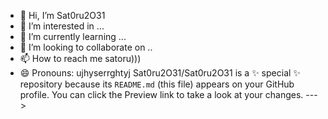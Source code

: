 - 👋 Hi, I’m Sat0ru2O31
- 👀 I’m interested in ...
- 🌱 I’m currently learning ...
- 💞️ I’m looking to collaborate on ..
- 📫 How to reach me satoru)))
- 😄 Pronouns: ujhyserrghtyj
Sat0ru2O31/Sat0ru2O31 is a ✨ special ✨ repository because its `README.md` (this file) appears on your GitHub profile.
You can click the Preview link to take a look at your changes.
--->
